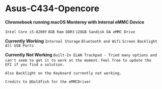 # **Asus-C434-Opencore**

**Chromebook running macOS Monterey with Internal eMMC Device**

```Intel Core i5-8200Y```
```8GB Ram DDR3```
```128GB Sandisk DA eMMC Drive```

**Currently Working**
```Internal Storage```
```Bluetooth and Wifi```
```Screen Backlight```
```All USB Ports```

**Currently Not Working**
```Built-In ELAN Trackpad - Tried many options and can't seem to get it to work at the moment.```
```Feel free to update the EFI if you find a solution.```

```Also Backlight on the Keyboard currently not working.```

```Credits to @Goldfish for the eMMCDriver```


